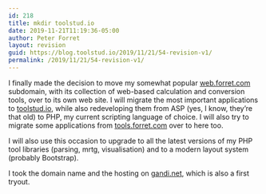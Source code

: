 ```yaml
---
id: 218
title: mkdir toolstud.io
date: 2019-11-21T11:19:36-05:00
author: Peter Forret
layout: revision
guid: https://blog.toolstud.io/2019/11/21/54-revision-v1/
permalink: /2019/11/21/54-revision-v1/
---
```

I finally made the decision to move my somewhat popular [web.forret.com](http://web.forret.com) subdomain, with its collection of web-based calculation and conversion tools, over to its own web site. I will migrate the most important applications to [toolstud.io](http://toolstud.io), while also redeveloping them from ASP (yes, I know, they’re that old) to PHP, my current scripting language of choice. I will also try to migrate some applications from [tools.forret.com](http://tools.forret.com) over to here too.

I will also use this occasion to upgrade to all the latest versions of my PHP tool libraries (parsing, mrtg, visualisation) and to a modern layout system (probably Bootstrap).

I took the domain name and the hosting on [gandi.net](http://gandi.net), which is also a first tryout.